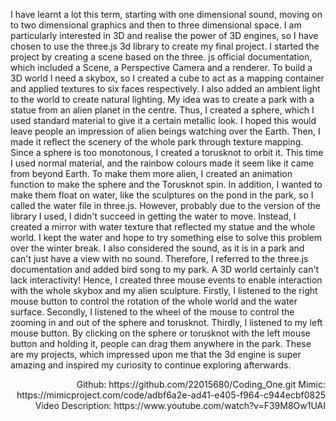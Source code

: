 I have learnt a lot this term, starting with one dimensional sound, moving on to
two dimensional graphics and then to three dimensional space. I am particularly
interested in 3D and realise the power of 3D engines, so I have chosen to use the
three.js 3d library to create my final project. I started the project by creating a scene based on the three. js official
documentation, which included a Scene, a Perspective Camera and a renderer. To
build a 3D world I need a skybox, so I created a cube to act as a mapping container
and applied textures to six faces respectively. I also added an ambient light to the
world to create natural lighting. My idea was to create a park with a statue from an
alien planet in the centre. Thus, I created a sphere, which I used standard material to
give it a certain metallic look. I hoped this would leave people an impression of alien
beings watching over the Earth. Then, I made it reflect the scenery of the whole park
through texture mapping. Since a sphere is too monotonous, I created a torusknot to
orbit it. This time I used normal material, and the rainbow colours made it seem like it
came from beyond Earth. To make them more alien, I created an animation function
to make the sphere and the Torusknot spin. In addition, I wanted to make them float
on water, like the sculptures on the pond in the park, so I called the water file in
three.js. However, probably due to the version of the library I used, I didn't succeed in
getting the water to move. Instead, I created a mirror with water texture that reflected
my statue and the whole world. I kept the water and hope to try something else to
solve this problem over the winter break. I also considered the sound, as it is in a park
and can't just have a view with no sound. Therefore, I referred to the three.js
documentation and added bird song to my park. A 3D world certainly can't lack
interactivity! Hence, I created three mouse events to enable interaction with the whole
skybox and my alien sculpture. Firstly, I listened to the right mouse button to control
the rotation of the whole world and the water surface. Secondly, I listened to the
wheel of the mouse to control the zooming in and out of the sphere and torusknot. Thirdly, I listened to my left mouse button. By clicking on the sphere or torusknot
with the left mouse button and holding it, people can drag them anywhere in the park. These are my projects, which impressed upon me that the 3d engine is super
amazing and inspired my curiosity to continue exploring afterwards. 

<div align="right">
Github: https://github.com/22015680/Coding_One.git
  Mimic: https://mimicproject.com/code/adbf6a2e-ad41-e405-f964-c944ecbf0825
  Video Description: https://www.youtube.com/watch?v=F39M8Ow1UAI
</div>
